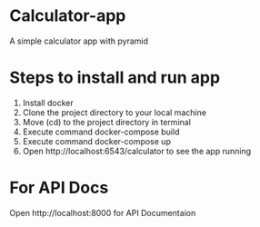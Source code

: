 # Calculator-app
A simple calculator app with pyramid

# Steps to install and run app
1. Install docker
2. Clone the project directory to your local machine
3. Move (cd) to the project directory in terminal
5. Execute command docker-compose build
6. Execute command docker-compose up
5. Open http://localhost:6543/calculator to see the app running

# For API Docs
Open http://localhost:8000 for API Documentaion
